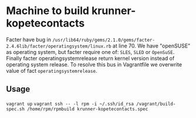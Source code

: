 Machine to build krunner-kopetecontacts
========

Facter have bug in
`/usr/lib64/ruby/gems/2.1.0/gems/facter-2.4.6lib/facter/operatingsystem/linux.rb`
at line 70. We have "openSUSE" as operating system, but facter require one of:
`SLES`, `SLED` or `OpenSuSE`.
Finally facter operatingsystemrelease return kernel version
instead of operating system release.
To resolve this bus in Vagrantfile we overwrite value of fact `operatingsystemrelease`.

Usage
-------
`vagrant up`
`vagrant ssh -- -l rpm -i ~/.ssh/id_rsa /vagrant/build-spec.sh /home/rpm/rpmbuild krunner-kopetecontacts.spec`
